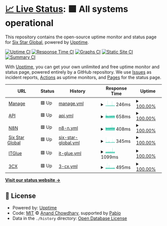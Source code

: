 # [📈 Live Status](https://six-star-connect.github.io/status-monitor): <!--live status--> **🟩 All systems operational**

This repository contains the open-source uptime monitor and status page for [Six Star Global](https://six-star-connect.github.io/status-monitor), powered by [Upptime](https://github.com/upptime/upptime).

[![Uptime CI](https://github.com/six-star-connect/status-monitor/workflows/Uptime%20CI/badge.svg)](https://github.com/six-star-connect/status-monitor/actions?query=workflow%3A%22Uptime+CI%22)
[![Response Time CI](https://github.com/six-star-connect/status-monitor/workflows/Response%20Time%20CI/badge.svg)](https://github.com/six-star-connect/status-monitor/actions?query=workflow%3A%22Response+Time+CI%22)
[![Graphs CI](https://github.com/six-star-connect/status-monitor/workflows/Graphs%20CI/badge.svg)](https://github.com/six-star-connect/status-monitor/actions?query=workflow%3A%22Graphs+CI%22)
[![Static Site CI](https://github.com/six-star-connect/status-monitor/workflows/Static%20Site%20CI/badge.svg)](https://github.com/six-star-connect/status-monitor/actions?query=workflow%3A%22Static+Site+CI%22)
[![Summary CI](https://github.com/six-star-connect/status-monitor/workflows/Summary%20CI/badge.svg)](https://github.com/six-star-connect/status-monitor/actions?query=workflow%3A%22Summary+CI%22)

With [Upptime](https://upptime.js.org), you can get your own unlimited and free uptime monitor and status page, powered entirely by a GitHub repository. We use [Issues](https://github.com/six-star-connect/status-monitor/issues) as incident reports, [Actions](https://github.com/six-star-connect/status-monitor/actions) as uptime monitors, and [Pages](https://six-star-connect.github.io/status-monitor) for the status page.

<!--start: status pages-->
<!-- This summary is generated by Upptime (https://github.com/upptime/upptime) -->
<!-- Do not edit this manually, your changes will be overwritten -->
<!-- prettier-ignore -->
| URL | Status | History | Response Time | Uptime |
| --- | ------ | ------- | ------------- | ------ |
| <img alt="" src="https://icons.duckduckgo.com/ip3/manage.sixstar.support.ico" height="13"> [Manage](https://manage.sixstar.support) | 🟩 Up | [manage.yml](https://github.com/six-star-connect/status-monitor/commits/HEAD/history/manage.yml) | <details><summary><img alt="Response time graph" src="./graphs/manage/response-time-week.png" height="20"> 246ms</summary><br><a href="https://status.sixstar.support/history/manage"><img alt="Response time 247" src="https://img.shields.io/endpoint?url=https%3A%2F%2Fraw.githubusercontent.com%2Fsix-star-connect%2Fstatus-monitor%2FHEAD%2Fapi%2Fmanage%2Fresponse-time.json"></a><br><a href="https://status.sixstar.support/history/manage"><img alt="24-hour response time 221" src="https://img.shields.io/endpoint?url=https%3A%2F%2Fraw.githubusercontent.com%2Fsix-star-connect%2Fstatus-monitor%2FHEAD%2Fapi%2Fmanage%2Fresponse-time-day.json"></a><br><a href="https://status.sixstar.support/history/manage"><img alt="7-day response time 246" src="https://img.shields.io/endpoint?url=https%3A%2F%2Fraw.githubusercontent.com%2Fsix-star-connect%2Fstatus-monitor%2FHEAD%2Fapi%2Fmanage%2Fresponse-time-week.json"></a><br><a href="https://status.sixstar.support/history/manage"><img alt="30-day response time 247" src="https://img.shields.io/endpoint?url=https%3A%2F%2Fraw.githubusercontent.com%2Fsix-star-connect%2Fstatus-monitor%2FHEAD%2Fapi%2Fmanage%2Fresponse-time-month.json"></a><br><a href="https://status.sixstar.support/history/manage"><img alt="1-year response time 247" src="https://img.shields.io/endpoint?url=https%3A%2F%2Fraw.githubusercontent.com%2Fsix-star-connect%2Fstatus-monitor%2FHEAD%2Fapi%2Fmanage%2Fresponse-time-year.json"></a></details> | <details><summary><a href="https://status.sixstar.support/history/manage">100.00%</a></summary><a href="https://status.sixstar.support/history/manage"><img alt="All-time uptime 100.00%" src="https://img.shields.io/endpoint?url=https%3A%2F%2Fraw.githubusercontent.com%2Fsix-star-connect%2Fstatus-monitor%2FHEAD%2Fapi%2Fmanage%2Fuptime.json"></a><br><a href="https://status.sixstar.support/history/manage"><img alt="24-hour uptime 100.00%" src="https://img.shields.io/endpoint?url=https%3A%2F%2Fraw.githubusercontent.com%2Fsix-star-connect%2Fstatus-monitor%2FHEAD%2Fapi%2Fmanage%2Fuptime-day.json"></a><br><a href="https://status.sixstar.support/history/manage"><img alt="7-day uptime 100.00%" src="https://img.shields.io/endpoint?url=https%3A%2F%2Fraw.githubusercontent.com%2Fsix-star-connect%2Fstatus-monitor%2FHEAD%2Fapi%2Fmanage%2Fuptime-week.json"></a><br><a href="https://status.sixstar.support/history/manage"><img alt="30-day uptime 100.00%" src="https://img.shields.io/endpoint?url=https%3A%2F%2Fraw.githubusercontent.com%2Fsix-star-connect%2Fstatus-monitor%2FHEAD%2Fapi%2Fmanage%2Fuptime-month.json"></a><br><a href="https://status.sixstar.support/history/manage"><img alt="1-year uptime 100.00%" src="https://img.shields.io/endpoint?url=https%3A%2F%2Fraw.githubusercontent.com%2Fsix-star-connect%2Fstatus-monitor%2FHEAD%2Fapi%2Fmanage%2Fuptime-year.json"></a></details>
| <img alt="" src="https://icons.duckduckgo.com/ip3/api.sixstar.click.ico" height="13"> [API](https://api.sixstar.click) | 🟩 Up | [api.yml](https://github.com/six-star-connect/status-monitor/commits/HEAD/history/api.yml) | <details><summary><img alt="Response time graph" src="./graphs/api/response-time-week.png" height="20"> 658ms</summary><br><a href="https://status.sixstar.support/history/api"><img alt="Response time 661" src="https://img.shields.io/endpoint?url=https%3A%2F%2Fraw.githubusercontent.com%2Fsix-star-connect%2Fstatus-monitor%2FHEAD%2Fapi%2Fapi%2Fresponse-time.json"></a><br><a href="https://status.sixstar.support/history/api"><img alt="24-hour response time 667" src="https://img.shields.io/endpoint?url=https%3A%2F%2Fraw.githubusercontent.com%2Fsix-star-connect%2Fstatus-monitor%2FHEAD%2Fapi%2Fapi%2Fresponse-time-day.json"></a><br><a href="https://status.sixstar.support/history/api"><img alt="7-day response time 658" src="https://img.shields.io/endpoint?url=https%3A%2F%2Fraw.githubusercontent.com%2Fsix-star-connect%2Fstatus-monitor%2FHEAD%2Fapi%2Fapi%2Fresponse-time-week.json"></a><br><a href="https://status.sixstar.support/history/api"><img alt="30-day response time 660" src="https://img.shields.io/endpoint?url=https%3A%2F%2Fraw.githubusercontent.com%2Fsix-star-connect%2Fstatus-monitor%2FHEAD%2Fapi%2Fapi%2Fresponse-time-month.json"></a><br><a href="https://status.sixstar.support/history/api"><img alt="1-year response time 661" src="https://img.shields.io/endpoint?url=https%3A%2F%2Fraw.githubusercontent.com%2Fsix-star-connect%2Fstatus-monitor%2FHEAD%2Fapi%2Fapi%2Fresponse-time-year.json"></a></details> | <details><summary><a href="https://status.sixstar.support/history/api">100.00%</a></summary><a href="https://status.sixstar.support/history/api"><img alt="All-time uptime 100.00%" src="https://img.shields.io/endpoint?url=https%3A%2F%2Fraw.githubusercontent.com%2Fsix-star-connect%2Fstatus-monitor%2FHEAD%2Fapi%2Fapi%2Fuptime.json"></a><br><a href="https://status.sixstar.support/history/api"><img alt="24-hour uptime 100.00%" src="https://img.shields.io/endpoint?url=https%3A%2F%2Fraw.githubusercontent.com%2Fsix-star-connect%2Fstatus-monitor%2FHEAD%2Fapi%2Fapi%2Fuptime-day.json"></a><br><a href="https://status.sixstar.support/history/api"><img alt="7-day uptime 100.00%" src="https://img.shields.io/endpoint?url=https%3A%2F%2Fraw.githubusercontent.com%2Fsix-star-connect%2Fstatus-monitor%2FHEAD%2Fapi%2Fapi%2Fuptime-week.json"></a><br><a href="https://status.sixstar.support/history/api"><img alt="30-day uptime 100.00%" src="https://img.shields.io/endpoint?url=https%3A%2F%2Fraw.githubusercontent.com%2Fsix-star-connect%2Fstatus-monitor%2FHEAD%2Fapi%2Fapi%2Fuptime-month.json"></a><br><a href="https://status.sixstar.support/history/api"><img alt="1-year uptime 100.00%" src="https://img.shields.io/endpoint?url=https%3A%2F%2Fraw.githubusercontent.com%2Fsix-star-connect%2Fstatus-monitor%2FHEAD%2Fapi%2Fapi%2Fuptime-year.json"></a></details>
| <img alt="" src="https://icons.duckduckgo.com/ip3/n8n.sixstar.click.ico" height="13"> [N8N](https://n8n.sixstar.click) | 🟩 Up | [n8-n.yml](https://github.com/six-star-connect/status-monitor/commits/HEAD/history/n8-n.yml) | <details><summary><img alt="Response time graph" src="./graphs/n8-n/response-time-week.png" height="20"> 408ms</summary><br><a href="https://status.sixstar.support/history/n8-n"><img alt="Response time 411" src="https://img.shields.io/endpoint?url=https%3A%2F%2Fraw.githubusercontent.com%2Fsix-star-connect%2Fstatus-monitor%2FHEAD%2Fapi%2Fn8-n%2Fresponse-time.json"></a><br><a href="https://status.sixstar.support/history/n8-n"><img alt="24-hour response time 411" src="https://img.shields.io/endpoint?url=https%3A%2F%2Fraw.githubusercontent.com%2Fsix-star-connect%2Fstatus-monitor%2FHEAD%2Fapi%2Fn8-n%2Fresponse-time-day.json"></a><br><a href="https://status.sixstar.support/history/n8-n"><img alt="7-day response time 408" src="https://img.shields.io/endpoint?url=https%3A%2F%2Fraw.githubusercontent.com%2Fsix-star-connect%2Fstatus-monitor%2FHEAD%2Fapi%2Fn8-n%2Fresponse-time-week.json"></a><br><a href="https://status.sixstar.support/history/n8-n"><img alt="30-day response time 410" src="https://img.shields.io/endpoint?url=https%3A%2F%2Fraw.githubusercontent.com%2Fsix-star-connect%2Fstatus-monitor%2FHEAD%2Fapi%2Fn8-n%2Fresponse-time-month.json"></a><br><a href="https://status.sixstar.support/history/n8-n"><img alt="1-year response time 411" src="https://img.shields.io/endpoint?url=https%3A%2F%2Fraw.githubusercontent.com%2Fsix-star-connect%2Fstatus-monitor%2FHEAD%2Fapi%2Fn8-n%2Fresponse-time-year.json"></a></details> | <details><summary><a href="https://status.sixstar.support/history/n8-n">100.00%</a></summary><a href="https://status.sixstar.support/history/n8-n"><img alt="All-time uptime 100.00%" src="https://img.shields.io/endpoint?url=https%3A%2F%2Fraw.githubusercontent.com%2Fsix-star-connect%2Fstatus-monitor%2FHEAD%2Fapi%2Fn8-n%2Fuptime.json"></a><br><a href="https://status.sixstar.support/history/n8-n"><img alt="24-hour uptime 100.00%" src="https://img.shields.io/endpoint?url=https%3A%2F%2Fraw.githubusercontent.com%2Fsix-star-connect%2Fstatus-monitor%2FHEAD%2Fapi%2Fn8-n%2Fuptime-day.json"></a><br><a href="https://status.sixstar.support/history/n8-n"><img alt="7-day uptime 100.00%" src="https://img.shields.io/endpoint?url=https%3A%2F%2Fraw.githubusercontent.com%2Fsix-star-connect%2Fstatus-monitor%2FHEAD%2Fapi%2Fn8-n%2Fuptime-week.json"></a><br><a href="https://status.sixstar.support/history/n8-n"><img alt="30-day uptime 100.00%" src="https://img.shields.io/endpoint?url=https%3A%2F%2Fraw.githubusercontent.com%2Fsix-star-connect%2Fstatus-monitor%2FHEAD%2Fapi%2Fn8-n%2Fuptime-month.json"></a><br><a href="https://status.sixstar.support/history/n8-n"><img alt="1-year uptime 100.00%" src="https://img.shields.io/endpoint?url=https%3A%2F%2Fraw.githubusercontent.com%2Fsix-star-connect%2Fstatus-monitor%2FHEAD%2Fapi%2Fn8-n%2Fuptime-year.json"></a></details>
| <img alt="" src="https://icons.duckduckgo.com/ip3/sixstar.global.ico" height="13"> [Six Star Global](https://sixstar.global) | 🟩 Up | [six-star-global.yml](https://github.com/six-star-connect/status-monitor/commits/HEAD/history/six-star-global.yml) | <details><summary><img alt="Response time graph" src="./graphs/six-star-global/response-time-week.png" height="20"> 345ms</summary><br><a href="https://status.sixstar.support/history/six-star-global"><img alt="Response time 332" src="https://img.shields.io/endpoint?url=https%3A%2F%2Fraw.githubusercontent.com%2Fsix-star-connect%2Fstatus-monitor%2FHEAD%2Fapi%2Fsix-star-global%2Fresponse-time.json"></a><br><a href="https://status.sixstar.support/history/six-star-global"><img alt="24-hour response time 332" src="https://img.shields.io/endpoint?url=https%3A%2F%2Fraw.githubusercontent.com%2Fsix-star-connect%2Fstatus-monitor%2FHEAD%2Fapi%2Fsix-star-global%2Fresponse-time-day.json"></a><br><a href="https://status.sixstar.support/history/six-star-global"><img alt="7-day response time 345" src="https://img.shields.io/endpoint?url=https%3A%2F%2Fraw.githubusercontent.com%2Fsix-star-connect%2Fstatus-monitor%2FHEAD%2Fapi%2Fsix-star-global%2Fresponse-time-week.json"></a><br><a href="https://status.sixstar.support/history/six-star-global"><img alt="30-day response time 332" src="https://img.shields.io/endpoint?url=https%3A%2F%2Fraw.githubusercontent.com%2Fsix-star-connect%2Fstatus-monitor%2FHEAD%2Fapi%2Fsix-star-global%2Fresponse-time-month.json"></a><br><a href="https://status.sixstar.support/history/six-star-global"><img alt="1-year response time 332" src="https://img.shields.io/endpoint?url=https%3A%2F%2Fraw.githubusercontent.com%2Fsix-star-connect%2Fstatus-monitor%2FHEAD%2Fapi%2Fsix-star-global%2Fresponse-time-year.json"></a></details> | <details><summary><a href="https://status.sixstar.support/history/six-star-global">100.00%</a></summary><a href="https://status.sixstar.support/history/six-star-global"><img alt="All-time uptime 100.00%" src="https://img.shields.io/endpoint?url=https%3A%2F%2Fraw.githubusercontent.com%2Fsix-star-connect%2Fstatus-monitor%2FHEAD%2Fapi%2Fsix-star-global%2Fuptime.json"></a><br><a href="https://status.sixstar.support/history/six-star-global"><img alt="24-hour uptime 100.00%" src="https://img.shields.io/endpoint?url=https%3A%2F%2Fraw.githubusercontent.com%2Fsix-star-connect%2Fstatus-monitor%2FHEAD%2Fapi%2Fsix-star-global%2Fuptime-day.json"></a><br><a href="https://status.sixstar.support/history/six-star-global"><img alt="7-day uptime 100.00%" src="https://img.shields.io/endpoint?url=https%3A%2F%2Fraw.githubusercontent.com%2Fsix-star-connect%2Fstatus-monitor%2FHEAD%2Fapi%2Fsix-star-global%2Fuptime-week.json"></a><br><a href="https://status.sixstar.support/history/six-star-global"><img alt="30-day uptime 100.00%" src="https://img.shields.io/endpoint?url=https%3A%2F%2Fraw.githubusercontent.com%2Fsix-star-connect%2Fstatus-monitor%2FHEAD%2Fapi%2Fsix-star-global%2Fuptime-month.json"></a><br><a href="https://status.sixstar.support/history/six-star-global"><img alt="1-year uptime 100.00%" src="https://img.shields.io/endpoint?url=https%3A%2F%2Fraw.githubusercontent.com%2Fsix-star-connect%2Fstatus-monitor%2FHEAD%2Fapi%2Fsix-star-global%2Fuptime-year.json"></a></details>
| <img alt="" src="https://icons.duckduckgo.com/ip3/six-star.eu.itglue.com.ico" height="13"> [ITGlue](https://six-star.eu.itglue.com) | 🟩 Up | [it-glue.yml](https://github.com/six-star-connect/status-monitor/commits/HEAD/history/it-glue.yml) | <details><summary><img alt="Response time graph" src="./graphs/it-glue/response-time-week.png" height="20"> 1099ms</summary><br><a href="https://status.sixstar.support/history/it-glue"><img alt="Response time 1119" src="https://img.shields.io/endpoint?url=https%3A%2F%2Fraw.githubusercontent.com%2Fsix-star-connect%2Fstatus-monitor%2FHEAD%2Fapi%2Fit-glue%2Fresponse-time.json"></a><br><a href="https://status.sixstar.support/history/it-glue"><img alt="24-hour response time 1098" src="https://img.shields.io/endpoint?url=https%3A%2F%2Fraw.githubusercontent.com%2Fsix-star-connect%2Fstatus-monitor%2FHEAD%2Fapi%2Fit-glue%2Fresponse-time-day.json"></a><br><a href="https://status.sixstar.support/history/it-glue"><img alt="7-day response time 1099" src="https://img.shields.io/endpoint?url=https%3A%2F%2Fraw.githubusercontent.com%2Fsix-star-connect%2Fstatus-monitor%2FHEAD%2Fapi%2Fit-glue%2Fresponse-time-week.json"></a><br><a href="https://status.sixstar.support/history/it-glue"><img alt="30-day response time 1119" src="https://img.shields.io/endpoint?url=https%3A%2F%2Fraw.githubusercontent.com%2Fsix-star-connect%2Fstatus-monitor%2FHEAD%2Fapi%2Fit-glue%2Fresponse-time-month.json"></a><br><a href="https://status.sixstar.support/history/it-glue"><img alt="1-year response time 1119" src="https://img.shields.io/endpoint?url=https%3A%2F%2Fraw.githubusercontent.com%2Fsix-star-connect%2Fstatus-monitor%2FHEAD%2Fapi%2Fit-glue%2Fresponse-time-year.json"></a></details> | <details><summary><a href="https://status.sixstar.support/history/it-glue">100.00%</a></summary><a href="https://status.sixstar.support/history/it-glue"><img alt="All-time uptime 100.00%" src="https://img.shields.io/endpoint?url=https%3A%2F%2Fraw.githubusercontent.com%2Fsix-star-connect%2Fstatus-monitor%2FHEAD%2Fapi%2Fit-glue%2Fuptime.json"></a><br><a href="https://status.sixstar.support/history/it-glue"><img alt="24-hour uptime 100.00%" src="https://img.shields.io/endpoint?url=https%3A%2F%2Fraw.githubusercontent.com%2Fsix-star-connect%2Fstatus-monitor%2FHEAD%2Fapi%2Fit-glue%2Fuptime-day.json"></a><br><a href="https://status.sixstar.support/history/it-glue"><img alt="7-day uptime 100.00%" src="https://img.shields.io/endpoint?url=https%3A%2F%2Fraw.githubusercontent.com%2Fsix-star-connect%2Fstatus-monitor%2FHEAD%2Fapi%2Fit-glue%2Fuptime-week.json"></a><br><a href="https://status.sixstar.support/history/it-glue"><img alt="30-day uptime 100.00%" src="https://img.shields.io/endpoint?url=https%3A%2F%2Fraw.githubusercontent.com%2Fsix-star-connect%2Fstatus-monitor%2FHEAD%2Fapi%2Fit-glue%2Fuptime-month.json"></a><br><a href="https://status.sixstar.support/history/it-glue"><img alt="1-year uptime 100.00%" src="https://img.shields.io/endpoint?url=https%3A%2F%2Fraw.githubusercontent.com%2Fsix-star-connect%2Fstatus-monitor%2FHEAD%2Fapi%2Fit-glue%2Fuptime-year.json"></a></details>
| <img alt="" src="https://icons.duckduckgo.com/ip3/sixstar.3cx.uk.ico" height="13"> [3CX](https://sixstar.3cx.uk:5001) | 🟩 Up | [3-cx.yml](https://github.com/six-star-connect/status-monitor/commits/HEAD/history/3-cx.yml) | <details><summary><img alt="Response time graph" src="./graphs/3-cx/response-time-week.png" height="20"> 495ms</summary><br><a href="https://status.sixstar.support/history/3-cx"><img alt="Response time 496" src="https://img.shields.io/endpoint?url=https%3A%2F%2Fraw.githubusercontent.com%2Fsix-star-connect%2Fstatus-monitor%2FHEAD%2Fapi%2F3-cx%2Fresponse-time.json"></a><br><a href="https://status.sixstar.support/history/3-cx"><img alt="24-hour response time 496" src="https://img.shields.io/endpoint?url=https%3A%2F%2Fraw.githubusercontent.com%2Fsix-star-connect%2Fstatus-monitor%2FHEAD%2Fapi%2F3-cx%2Fresponse-time-day.json"></a><br><a href="https://status.sixstar.support/history/3-cx"><img alt="7-day response time 495" src="https://img.shields.io/endpoint?url=https%3A%2F%2Fraw.githubusercontent.com%2Fsix-star-connect%2Fstatus-monitor%2FHEAD%2Fapi%2F3-cx%2Fresponse-time-week.json"></a><br><a href="https://status.sixstar.support/history/3-cx"><img alt="30-day response time 496" src="https://img.shields.io/endpoint?url=https%3A%2F%2Fraw.githubusercontent.com%2Fsix-star-connect%2Fstatus-monitor%2FHEAD%2Fapi%2F3-cx%2Fresponse-time-month.json"></a><br><a href="https://status.sixstar.support/history/3-cx"><img alt="1-year response time 496" src="https://img.shields.io/endpoint?url=https%3A%2F%2Fraw.githubusercontent.com%2Fsix-star-connect%2Fstatus-monitor%2FHEAD%2Fapi%2F3-cx%2Fresponse-time-year.json"></a></details> | <details><summary><a href="https://status.sixstar.support/history/3-cx">100.00%</a></summary><a href="https://status.sixstar.support/history/3-cx"><img alt="All-time uptime 100.00%" src="https://img.shields.io/endpoint?url=https%3A%2F%2Fraw.githubusercontent.com%2Fsix-star-connect%2Fstatus-monitor%2FHEAD%2Fapi%2F3-cx%2Fuptime.json"></a><br><a href="https://status.sixstar.support/history/3-cx"><img alt="24-hour uptime 100.00%" src="https://img.shields.io/endpoint?url=https%3A%2F%2Fraw.githubusercontent.com%2Fsix-star-connect%2Fstatus-monitor%2FHEAD%2Fapi%2F3-cx%2Fuptime-day.json"></a><br><a href="https://status.sixstar.support/history/3-cx"><img alt="7-day uptime 100.00%" src="https://img.shields.io/endpoint?url=https%3A%2F%2Fraw.githubusercontent.com%2Fsix-star-connect%2Fstatus-monitor%2FHEAD%2Fapi%2F3-cx%2Fuptime-week.json"></a><br><a href="https://status.sixstar.support/history/3-cx"><img alt="30-day uptime 100.00%" src="https://img.shields.io/endpoint?url=https%3A%2F%2Fraw.githubusercontent.com%2Fsix-star-connect%2Fstatus-monitor%2FHEAD%2Fapi%2F3-cx%2Fuptime-month.json"></a><br><a href="https://status.sixstar.support/history/3-cx"><img alt="1-year uptime 100.00%" src="https://img.shields.io/endpoint?url=https%3A%2F%2Fraw.githubusercontent.com%2Fsix-star-connect%2Fstatus-monitor%2FHEAD%2Fapi%2F3-cx%2Fuptime-year.json"></a></details>

<!--end: status pages-->

[**Visit our status website →**](https://six-star-connect.github.io/status-monitor)

## 📄 License

- Powered by: [Upptime](https://github.com/upptime/upptime)
- Code: [MIT](./LICENSE) © [Anand Chowdhary](https://anandchowdhary.com), supported by [Pabio](https://pabio.com)
- Data in the `./history` directory: [Open Database License](https://opendatacommons.org/licenses/odbl/1-0/)
